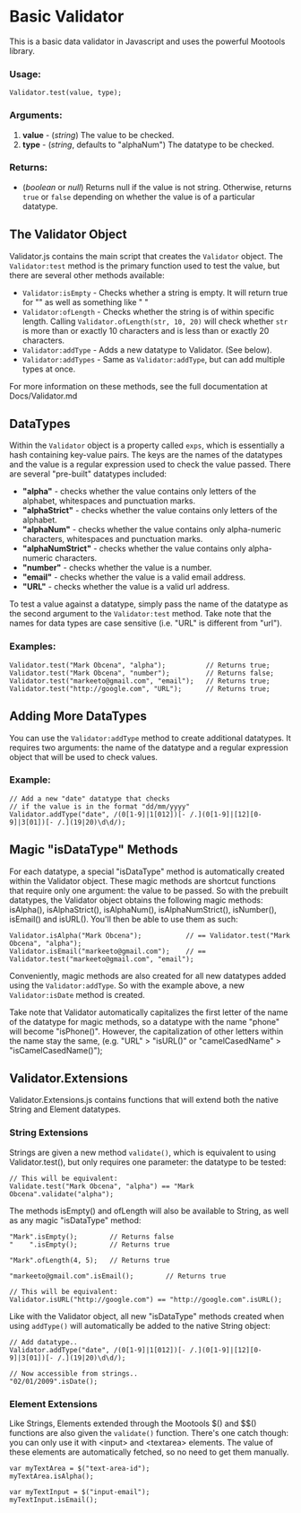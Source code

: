 Basic Validator
===============

This is a basic data validator in Javascript and uses the powerful Mootools library.


### Usage:

    Validator.test(value, type);

    
### Arguments:

1. **value** - (*string*) The value to be checked.
2. **type** - (*string*, defaults to "alphaNum") The datatype to be checked.


### Returns:

* (*boolean* or *null*) Returns null if the value is not string. Otherwise, returns `true` or `false` depending on whether the value is of a particular datatype.



The Validator Object
--------------------

Validator.js contains the main script that creates the `Validator` object. The `Validator:test` method is the primary function used to test the value, but there are several other methods available:

* `Validator:isEmpty` - Checks whether a string is empty. It will return true for "" as well as something like "     "
* `Validator:ofLength` - Checks whether the string is of within specific length. Calling `Validator.ofLength(str, 10, 20)` will check whether `str` is more than or exactly 10 characters and is less than or exactly 20 characters.
* `Validator:addType` - Adds a new datatype to Validator. (See below).
* `Validator:addTypes` - Same as `Validator:addType`, but can add multiple types at once.

For more information on these methods, see the full documentation at Docs/Validator.md



DataTypes
---------

Within the `Validator` object is a property called `exps`, which is essentially a hash containing key-value pairs. The keys are the names of the datatypes and the value is a regular expression used to check the value passed. There are several "pre-built" datatypes included:

* **"alpha"** - checks whether the value contains only letters of the alphabet, whitespaces and punctuation marks.
* **"alphaStrict"** - checks whether the value contains only letters of the alphabet.
* **"alphaNum"** - checks whether the value contains only alpha-numeric characters, whitespaces and punctuation marks.
* **"alphaNumStrict"** - checks whether the value contains only alpha-numeric characters.
* **"number"** - checks whether the value is a number.
* **"email"** - checks whether the value is a valid email address.
* **"URL"** - checks whether the value is a valid url address.

To test a value against a datatype, simply pass the name of the datatype as the second argument to the `Validator:test` method. Take note that the names for data types are case sensitive (i.e. "URL" is different from "url").


### Examples:
    
    Validator.test("Mark Obcena", "alpha");          // Returns true;
    Validator.test("Mark Obcena", "number");         // Returns false;
    Validator.test("markeeto@gmail.com", "email");   // Returns true;
    Validator.test("http://google.com", "URL");      // Returns true;


    
Adding More DataTypes
---------------------

You can use the `Validator:addType` method to create additional datatypes. It requires two arguments: the name of the datatype and a regular expression object that will be used to check values.

### Example:

    // Add a new "date" datatype that checks
    // if the value is in the format "dd/mm/yyyy"
    Validator.addType("date", /(0[1-9]|1[012])[- /.](0[1-9]|[12][0-9]|3[01])[- /.](19|20)\d\d/);



Magic "isDataType" Methods
--------------------------

For each datatype, a special "isDataType" method is automatically created within the Validator object. These magic methods are shortcut functions that require only one argument: the value to be passed. So with the prebuilt datatypes, the Validator object obtains the following magic methods: isAlpha(), isAlphaStrict(), isAlphaNum(), isAlphaNumStrict(), isNumber(), isEmail() and isURL(). You'll then be able to use them as such:

    Validator.isAlpha("Mark Obcena");           // == Validator.test("Mark Obcena", "alpha");
    Validator.isEmail("markeeto@gmail.com");    // == Validator.test("markeeto@gmail.com", "email");

Conveniently, magic methods are also created for all new datatypes added using the `Validator:addType`. So with the example above, a new `Validator:isDate` method is created.

Take note that Validator automatically capitalizes the first letter of the name of the datatype for magic methods, so a datatype with the name "phone" will become "isPhone()". However, the capitalization of other letters within the name stay the same, (e.g. "URL" > "isURL()" or "camelCasedName" > "isCamelCasedName()");



Validator.Extensions
--------------------

Validator.Extensions.js contains functions that will extend both the native String and Element datatypes.


### String Extensions

Strings are given a new method `validate()`, which is equivalent to using Validator.test(), but only requires one parameter: the datatype to be tested:

    // This will be equivalent:
    Validate.test("Mark Obcena", "alpha") == "Mark Obcena".validate("alpha");
    
The methods isEmpty() and ofLength will also be available to String, as well as any magic "isDataType" method:

    "Mark".isEmpty();        // Returns false
    "    ".isEmpty();        // Returns true
    
    "Mark".ofLength(4, 5);   // Returns true
    
    "markeeto@gmail.com".isEmail();        // Returns true
    
    // This will be equivalent:
    Validator.isURL("http://google.com") == "http://google.com".isURL();
    
Like with the Validator object, all new "isDataType" methods created when using `addType()` will automatically be added to the native String object:

    // Add datatype..
    Validator.addType("date", /(0[1-9]|1[012])[- /.](0[1-9]|[12][0-9]|3[01])[- /.](19|20)\d\d/);
    
    // Now accessible from strings..
    "02/01/2009".isDate();
    

### Element Extensions

Like Strings, Elements extended through the Mootools $() and $$() functions are also given the `validate()` function. There's one catch though: you can only use it with &lt;input&gt; and &lt;textarea&gt; elements. The value of these elements are automatically fetched, so no need to get them manually.

    var myTextArea = $("text-area-id");
    myTextArea.isAlpha();
    
    var myTextInput = $("input-email");
    myTextInput.isEmail();